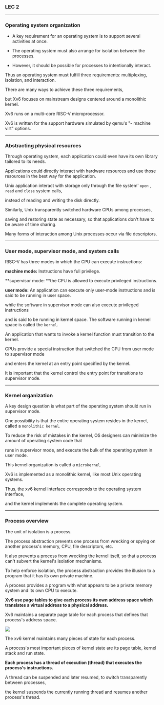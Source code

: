 ### LEC 2

----

### Operating system organization

* A key requirement for an operating system is to support several activities at once.

* The operating system must also arrange for isolation between the processes.

* However, it should be possible for processes to intentionally interact.

Thus an operating system must fulfill three requirements: multiplexing, isolation, and interaction.

There are many ways to achieve these three requirements,

but Xv6 focuses on mainstream designs centered around a monolithic kernel.

Xv6 runs on a multi-core RISC-V microprocessor.

Xv6 is written for the support hardware simulated by qemu's "- machine virt" options.

----

### Abstracting physical resources

Through operating system, each application could even have its own library tailored to its needs.

Applications could directly interact with hardware resources and use those resources in the best way for the application.

Unix application interact with storage only through the file system' `open` , `read` and `close` system calls,

instead of reading and writing the disk directly.

Similarly, Unix transparently switched hardware CPUs among processes, 

saving and restoring state as necessary, so that applications don't have to be aware of time sharing.

Many forms of interaction among Unix processes occur via file descriptors.

----

### User mode, supervisor mode, and system calls

RISC-V has three modes in which the CPU can execute instructions: 

**machine mode:** Instructions have full privilege.

**supervisor mode: **the CPU is allowed to execute privileged instructions.

**user mode:** An application can execute only user-mode instructions and is said to be running in user space.

while the software in supervisor mode can also execute privileged instructions

and is said to be running in kernel space. The software running in kernel space is called the `kernel`.

An application that wants to invoke a kernel function must transition to the kernel.

CPUs provide a special instruction that switched the CPU from user mode to supervisor mode

and enters the kernel at an entry point specified by the kernel.

It is important that the kernel control the entry point for transitions to supervisor mode.

----

### Kernel organization

A key design question is what part of the operating system should run in supervisor mode.

One possibility is that the entire operating system resides in the kernel, called a `monolithic kernel`.

To reduce the risk of mistakes in the kernel, OS designers can minimize the amount of operating system code that 

runs in supervisor mode, and execute the bulk of the operating system in user mode. 

This kernel organization is called a `microkernel`.

Xv6 is implemented as a monolithic kernel, like most Unix operating systems.

Thus, the xv6 kernel interface corresponds to the operating system interface,

and the kernel implements the complete operating system.

---

### Process overview

The unit of isolation is a process.

The process abstraction prevents one process from wrecking or spying on another process's memory, CPU, file descriptors, etc. 

It also prevents a process from wrecking the kernel itself, so that a process can't subvert the kernel's isolation mechanisms.

To help enforce isolation, the process abstraction provides the illusion to a program that it has its own private machine. 

A process provides a program with what appears to be a private memory system and its own CPU to execute.

**Xv6 use page tables to give each process its own address space which translates a virtual address to a physical address.**

Xv6 maintains a separate page table for each process that defines that process's address space.

![](page-table.png)

The xv6 kernel maintains many pieces of state for each process.

A process's most important pieces of kernel state are its page table, kernel stack and run state.

**Each process has a thread of execution (thread) that executes the process's instructions.**

A thread can be suspended and later resumed, to switch transparently between processes, 

the kernel suspends the currently running thread and resumes another process's thread.